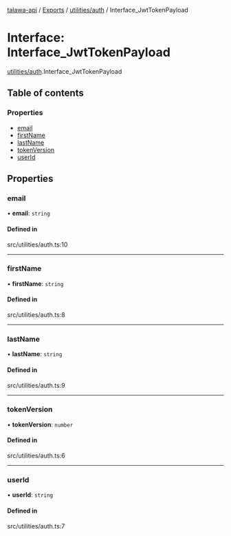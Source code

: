 [talawa-api](../README.md) / [Exports](../modules.md) / [utilities/auth](../modules/utilities_auth.md) / Interface\_JwtTokenPayload

# Interface: Interface\_JwtTokenPayload

[utilities/auth](../modules/utilities_auth.md).Interface_JwtTokenPayload

## Table of contents

### Properties

- [email](utilities_auth.Interface_JwtTokenPayload.md#email)
- [firstName](utilities_auth.Interface_JwtTokenPayload.md#firstname)
- [lastName](utilities_auth.Interface_JwtTokenPayload.md#lastname)
- [tokenVersion](utilities_auth.Interface_JwtTokenPayload.md#tokenversion)
- [userId](utilities_auth.Interface_JwtTokenPayload.md#userid)

## Properties

### email

• **email**: `string`

#### Defined in

src/utilities/auth.ts:10

___

### firstName

• **firstName**: `string`

#### Defined in

src/utilities/auth.ts:8

___

### lastName

• **lastName**: `string`

#### Defined in

src/utilities/auth.ts:9

___

### tokenVersion

• **tokenVersion**: `number`

#### Defined in

src/utilities/auth.ts:6

___

### userId

• **userId**: `string`

#### Defined in

src/utilities/auth.ts:7

